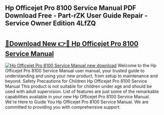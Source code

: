 ## Hp Officejet Pro 8100 Service Manual PDF Download Free - Part-rZK User Guide Repair - Service Owner Edition 4LfZQ

# <h2><a href="http://bc16202.oget.top/?id=Hp+Officejet+Pro+8100+Service+Manual">🔗Download New 👉🔴 Hp Officejet Pro 8100 Service Manual</a></h2>

[![Hp Officejet Pro 8100 Service Manual new download](https://i.imgur.com/5g1atiW.png)](http://bc16202.oget.top/?id=Hp+Officejet+Pro+8100+Service+Manual)
Welcome to the Hp Officejet Pro 8100 Service Manual user manual, your trusted guide to understanding and using your new product, from setup to maintenance and beyond. Safety Precautions for Children Hp Officejet Pro 8100 Service Manual This product is not suitable for children under age and should be used with adult supervision. List of features are just some of the remarkable capabilities available in your new Hp Officejet Pro 8100 Service Manual. We're Here to Guide You Hp Officejet Pro 8100 Service Manual. We are committed to providing you with comprehensive support.
